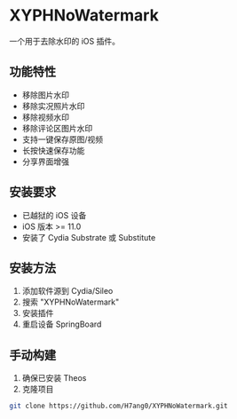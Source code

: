 # XYPHNoWatermark

一个用于去除水印的 iOS 插件。

## 功能特性

- 移除图片水印
- 移除实况照片水印
- 移除视频水印
- 移除评论区图片水印
- 支持一键保存原图/视频
- 长按快速保存功能
- 分享界面增强

## 安装要求

- 已越狱的 iOS 设备
- iOS 版本 >= 11.0
- 安装了 Cydia Substrate 或 Substitute

## 安装方法

1. 添加软件源到 Cydia/Sileo
2. 搜索 "XYPHNoWatermark"
3. 安装插件
4. 重启设备 SpringBoard

## 手动构建

1. 确保已安装 Theos
2. 克隆项目
```bash
git clone https://github.com/H7ang0/XYPHNoWatermark.git
